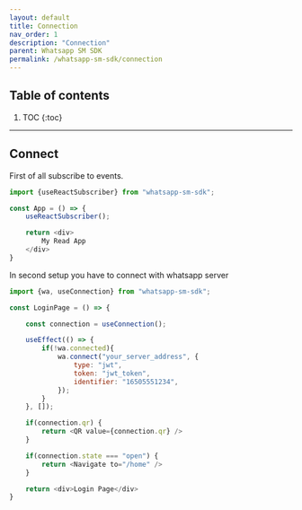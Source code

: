 ```yaml
---
layout: default
title: Connection
nav_order: 1
description: "Connection"
parent: Whatsapp SM SDK
permalink: /whatsapp-sm-sdk/connection
---
```


## Table of contents

1. TOC
{:toc}

---

## Connect 
First of all subscribe to events. 

```js
import {useReactSubscriber} from "whatsapp-sm-sdk";

const App = () => {
    useReactSubscriber();

    return <div>
        My Read App
    </div>
}
```

In second setup you have to connect with whatsapp server

```js
import {wa, useConnection} from "whatsapp-sm-sdk";

const LoginPage = () => {

    const connection = useConnection();

    useEffect(() => {
        if(!wa.connected){
            wa.connect("your_server_address", {
                type: "jwt",
                token: "jwt_token",
                identifier: "16505551234",
            });
        }
    }, []);

    if(connection.qr) {
        return <QR value={connection.qr} />
    }

    if(connection.state === "open") {
        return <Navigate to="/home" />
    }

    return <div>Login Page</div>
}
```